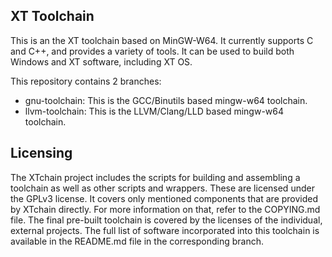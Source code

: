 ## XT Toolchain
This is an the XT toolchain based on MinGW-W64. It currently supports C and C++, and provides
a variety of tools. It can be used to build both Windows and XT software, including XT OS.

This repository contains 2 branches:
 * gnu-toolchain: This is the GCC/Binutils based mingw-w64 toolchain.
 * llvm-toolchain: This is the LLVM/Clang/LLD based mingw-w64 toolchain.

## Licensing
The XTchain project includes the scripts for building and assembling a toolchain as well as other
scripts and wrappers. These are licensed under the GPLv3 license. It covers only mentioned
components that are provided by XTchain directly. For more information on that, refer to
the COPYING.md file. The final pre-built toolchain is covered by the licenses of the individual,
external projects. The full list of software incorporated into this toolchain is available in the
README.md file in the corresponding branch.

